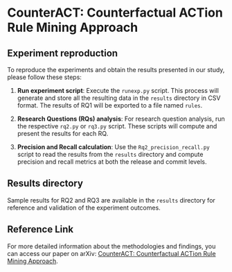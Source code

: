 # CounterACT: Counterfactual ACTion Rule Mining Approach

## Experiment reproduction

To reproduce the experiments and obtain the results presented in our study, please follow these steps:

1. **Run experiment script**: Execute the `runexp.py` script. This process will generate and store all the resulting data in the `results` directory in CSV format. The results of RQ1 will be exported to a file named `rules`.

2. **Research Questions (RQs) analysis**: For research question analysis, run the respective `rq2.py` or `rq3.py` script. These scripts will compute and present the results for each RQ.

3. **Precision and Recall calculation**: Use the `Rq2_precision_recall.py` script to read the results from the `results` directory and compute precision and recall metrics at both the release and commit levels.

## Results directory
Sample results for RQ2 and RQ3 are available in the `results` directory for reference and validation of the experiment outcomes.

## Reference Link
For more detailed information about the methodologies and findings, you can access our paper on arXiv: [CounterACT: Counterfactual ACTion Rule Mining Approach](https://arxiv.org/abs/YOUR_PAPER_ID).
